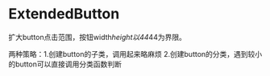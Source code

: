# ExtendedButton
扩大button点击范围，按钮width*height以44*44为界限。

两种策略：1.创建button的子类，调用起来略麻烦 2.创建button的分类，遇到较小的button可以直接调用分类函数判断
